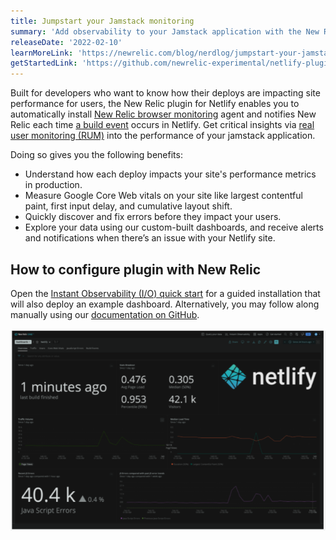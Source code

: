 ```yaml
---
title: Jumpstart your Jamstack monitoring
summary: 'Add observability to your Jamstack application with the New Relic Netlify plugin and quick start'
releaseDate: '2022-02-10'
learnMoreLink: 'https://newrelic.com/blog/nerdlog/jumpstart-your-jamstack-monitoring' 
getStartedLink: 'https://github.com/newrelic-experimental/netlify-plugin/#install-the-netlify-quickstart '
---
```

Built for developers who want to know how their deploys are impacting site performance for users, the New Relic plugin for Netlify enables you to automatically install [New Relic browser monitoring](https://docs.newrelic.com/docs/browser/browser-monitoring/getting-started/introduction-browser-monitoring/) agent and notifies New Relic each time [a build event](https://docs.netlify.com/configure-builds/build-plugins/create-plugins/#plug-into-events) occurs in Netlify. Get critical insights via [real user monitoring (RUM)](https://newrelic.com/products/browser-monitoring) into the performance of your jamstack application.

Doing so gives you the following benefits:

* Understand how each deploy impacts your site's performance metrics in production.
* Measure Google Core Web vitals on your site like largest contentful paint, first input delay, and cumulative layout shift.
* Quickly discover and fix errors before they impact your users. 
* Explore your data using our custom-built dashboards, and receive alerts and notifications when there’s an issue with your Netlify site. 

## How to configure plugin with New Relic

Open the [Instant Observability (I/O) quick start](https://developer.newrelic.com/instant-observability/netlify/5861d7f5-26c0-43ad-bda8-c893c4b27b25/) for a guided installation that will also deploy an example dashboard. Alternatively, you may follow along manually using our [documentation on GitHub](https://github.com/newrelic-experimental/netlify-plugin).

![Netlify dashboard](./images/netlify_dashboard_2022-02-09.png  "Netlify dashboard")




